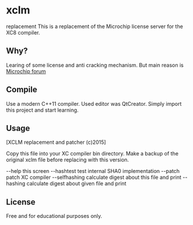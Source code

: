 # xclm
 replacement
This is a replacement of the Microchip license server for the XC8 compiler.

## Why?
Learing of some license and anti cracking mechanism. 
But main reason is [Microchip forum](http://www.microchip.com/forums/FindPost/707298)

## Compile
Use a modern C++11 compiler. Used editor was QtCreator. Simply import this project and start learning.

## Usage
[XCLM replacement and patcher (c)2015]

Copy this file into your XC compiler bin directory. Make a backup of the original xclm file before replacing with this version.

--help             this screen
--hashtest         test internal SHA0 implementation
--patch            patch XC compiler
--selfhashing      calculate digest about this file and print
--hashing <file>   calculate digest about given file and print

## License
Free and for educational purposes only.
